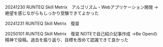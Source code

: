 20241230
RUNTEQ Skill Metrix　アルゴリズム・Webアプリケーション開発
→絶望を感じながらもしっかり受験できてよかった

20241231
RUNTEQ Skill Metrix　復習

20250101
RUNTEQ Skill Metrix　復習
NOTEで自己紹介記事作成
→Be Openの精神で投稿。過去を振り返り、目標を改めて認識できて良かった